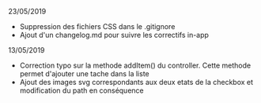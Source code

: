 23/05/2019
- Suppression des fichiers CSS dans le .gitignore
- Ajout d'un changelog.md pour suivre les correctifs in-app

13/05/2019
- Correction typo sur la methode addItem() du controller. Cette methode permet d'ajouter une tache dans la liste
- Ajout des images svg correspondants aux deux etats de la checkbox et modification du path en conséquence